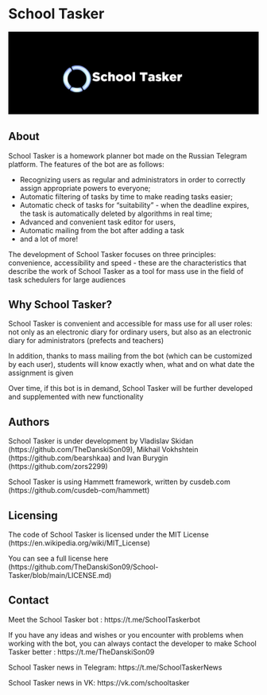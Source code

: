 # School Tasker
<p align="center">
    <img src="SchoolTasker_github.jpg" alt="School Tasker" style="max-width: 100%; width: 1000px">
</p>

## About
School Tasker is a homework planner bot made on the Russian Telegram platform. The features of the bot are as follows:
* Recognizing users as regular and administrators in order to correctly assign appropriate powers to everyone;
* Automatic filtering of tasks by time to make reading tasks easier;
* Automatic check of tasks for “suitability” - when the deadline expires, the task is automatically deleted by algorithms in real time;
* Advanced and convenient task editor for users,
* Automatic mailing from the bot after adding a task
* and a lot of more!
<p>The development of School Tasker focuses on three principles: convenience, accessibility and speed - these are the characteristics that describe the work of School Tasker as a tool for mass use in the field of task schedulers for large audiences</p>

## Why School Tasker?
<p>School Tasker is convenient and accessible for mass use for all user roles: not only as an electronic diary for ordinary users, but also as an electronic diary for administrators (prefects and teachers)</p>
<p></p>In addition, thanks to mass mailing from the bot (which can be customized by each user), students will know exactly when, what and on what date the assignment is given</p>
<p>Over time, if this bot is in demand, School Tasker will be further developed and supplemented with new functionality</p>

## Authors
<p>School Tasker is under development by Vladislav Skidan (https://github.com/TheDanskiSon09), Mikhail Vokhshtein (https://github.com/bearshkaa) and Ivan Burygin (https://github.com/zors2299)</p>
<p>School Tasker is using Hammett framework, written by cusdeb.com (https://github.com/cusdeb-com/hammett)</p>

## Licensing
<p>The code of School Tasker is licensed under the MIT License (https://en.wikipedia.org/wiki/MIT_License)</p>
<p></p>You can see a full license here (https://github.com/TheDanskiSon09/School-Tasker/blob/main/LICENSE.md) </p>

## Contact
<p>Meet the School Tasker bot : https://t.me/SchoolTaskerbot</p>
<p>If you have any ideas and wishes or you encounter with problems when working with the bot, you can always contact the developer to make School Tasker better : https://t.me/TheDanskiSon09</p>
<p>School Tasker news in Telegram: https://t.me/SchoolTaskerNews</p>
<p>School Tasker news in VK: https://vk.com/schooltasker</p>

